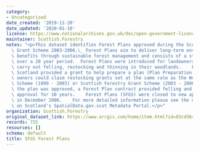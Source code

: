 ```yaml
---
category:
- Uncategorised
date_created: '2019-11-20'
date_updated: '2020-01-10'
license: https://www.nationalarchives.gov.uk/doc/open-government-licence/version/3/
maintainer: Scottish.Forestry
notes: "<p>This dataset identifies Forest Plans approved during the Scottish Forestry\
  \ Grant Scheme 2003-2006.\_ Forest Plans aim to deliver long-term environmental\
  \ benefits through sustainable forest management and consists of a strategic plan\
  \ over a 20 year period.  Forest Plans were introduced for landowners planning to\
  \ carry out felling, restocking and thinning in their woodlands.    Forestry Commission\
  \ Scotland provided a grant to help prepare a plan (Plan Preparation Grant) and\
  \ owners could claim restocking grants set at the same rate as the Woodland Grant\
  \ Scheme (1999 - 2003) or Scottish Forestry Grant Scheme (2003 - 2006).    Once\
  \ the plan was approved, a Forest Plan contract provided felling and restocking\
  \ approval for 10 years.    Forest Plans (SFGS) were closed to new applications\
  \ in December 2006.    For more detailed information please see the metadata record\
  \ on Scotland's SpatialData.gov.scot Metadata Portal.</p>"
organization: Scottish.Forestry
original_dataset_link: https://www.arcgis.com/home/item.html?id=83cd364a20be4155983c9146e2db1149
records: 755
resources: []
schema: default
title: SFGS Forest Plans
---
```

